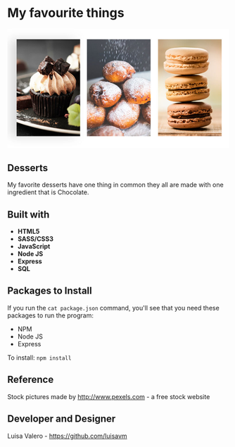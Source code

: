 # My favourite things 
![Three Favourite Things](/public/images/my_three_fv_things_readme.jpg)

## Desserts
My favorite desserts have one thing in common they all are made with one ingredient that is Chocolate.

## Built with
* **HTML5**
* **SASS/CSS3**
* **JavaScript**
* **Node JS**
* **Express**
* **SQL**


## Packages to Install 
If you run the `cat package.json` command, you'll see that you need these packages to run the program:

* NPM
* Node JS
* Express

To install: `npm install`

## Reference
Stock pictures made by http://www.pexels.com - a free stock website

## Developer and Designer
Luisa Valero - https://github.com/luisavm